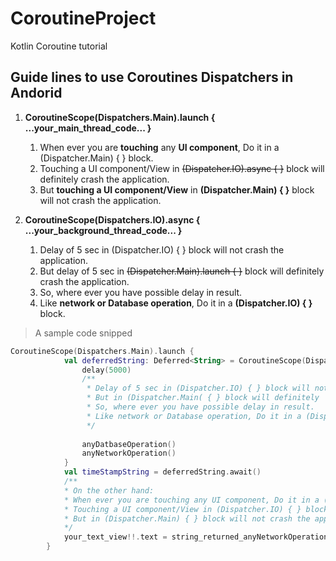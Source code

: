 # CoroutineProject
Kotlin Coroutine tutorial

## Guide lines to use Coroutines Dispatchers in Andorid

1. **CoroutineScope(Dispatchers.Main).launch { ...your_main_thread_code... }**
    1. When ever you are **touching** any **UI component**, Do it in a (Dispatcher.Main) { } block.
    2. Touching a UI component/View in ~~(Dispatcher.IO).async { }~~ block will definitely crash the application.
    3. But **touching a UI component/View** in **(Dispatcher.Main) { }** block will not crash the application.

2. **CoroutineScope(Dispatchers.IO).async { ...your_background_thread_code... }**
    1. Delay of 5 sec in (Dispatcher.IO) { } block will not crash the application.
    2. But delay of 5 sec in ~~(Dispatcher.Main).launch { }~~ block will definitely  crash the application.
    3. So, where ever you have possible delay in result.
    4. Like **network or Database operation**, Do it in a **(Dispatcher.IO) { }** block.

> A sample code snipped               
```kotlin
CoroutineScope(Dispatchers.Main).launch {
            val deferredString: Deferred<String> = CoroutineScope(Dispatchers.IO).async {
                delay(5000)
                /**
                 * Delay of 5 sec in (Dispatcher.IO) { } block will not crash the application.
                 * But in (Dispatcher.Main( { } block will definitely  crash the application.
                 * So, where ever you have possible delay in result.
                 * Like network or Database operation, Do it in a (Dispatcher.IO) { } block.
                 */
                
                anyDatbaseOperation()
                anyNetworkOperation()
            }
            val timeStampString = deferredString.await()
            /** 
            * On the other hand:
            * When ever you are touching any UI component, Do it in a (Dispatcher.Main) { } block.
            * Touching a UI component/View in (Dispatcher.IO) { } block will definitely crash the application.
            * But in (Dispatcher.Main) { } block will not crash the application.
            */
            your_text_view!!.text = string_returned_anyNetworkOperation_method
        }
```